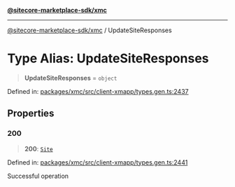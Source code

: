 [**@sitecore-marketplace-sdk/xmc**](../README.md)

***

[@sitecore-marketplace-sdk/xmc](../README.md) / UpdateSiteResponses

# Type Alias: UpdateSiteResponses

> **UpdateSiteResponses** = `object`

Defined in: [packages/xmc/src/client-xmapp/types.gen.ts:2437](https://github.com/Sitecore/sitecore-marketplace-sdk/blob/e87783cce9f115393973a45e109d17b99bf1df7e/packages/xmc/src/client-xmapp/types.gen.ts#L2437)

## Properties

### 200

> **200**: [`Site`](Site.md)

Defined in: [packages/xmc/src/client-xmapp/types.gen.ts:2441](https://github.com/Sitecore/sitecore-marketplace-sdk/blob/e87783cce9f115393973a45e109d17b99bf1df7e/packages/xmc/src/client-xmapp/types.gen.ts#L2441)

Successful operation
